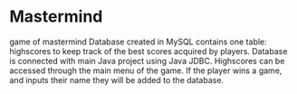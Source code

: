 # Mastermind
game of mastermind
Database created in MySQL contains one table: highscores to keep track of the best scores acquired by players. 
Database is connected with main Java project using Java JDBC.
Highscores can be accessed through the main menu of the game.
If the player wins a game, and inputs their name they will be added to the database.

